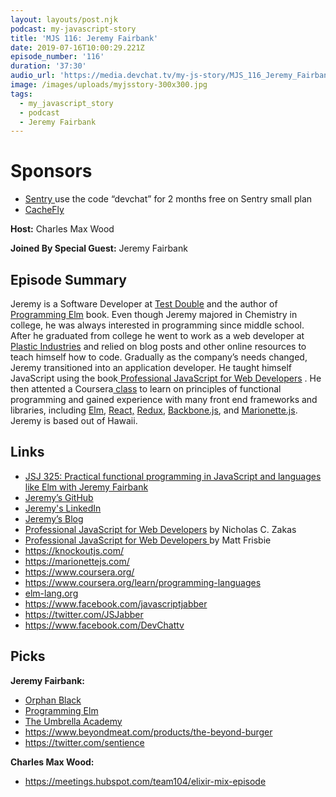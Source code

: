 ```yaml
---
layout: layouts/post.njk
podcast: my-javascript-story
title: 'MJS 116: Jeremy Fairbank'
date: 2019-07-16T10:00:29.221Z
episode_number: '116'
duration: '37:30'
audio_url: 'https://media.devchat.tv/my-js-story/MJS_116_Jeremy_Fairbank.mp3'
image: /images/uploads/myjsstory-300x300.jpg
tags:
  - my_javascript_story
  - podcast
  - Jeremy Fairbank
---
```

# Sponsors

* [Sentry ](https://sentry.io/welcome/) use the code “devchat” for 2 months free on Sentry small plan
* [CacheFly](https://www.cachefly.com)

**Host:** Charles Max Wood

**Joined By Special Guest:** Jeremy Fairbank

## **Episode Summary**

Jeremy is a Software Developer at [Test Double](https://testdouble.com) and the author of [Programming Elm](https://pragprog.com/book/jfelm/programming-elm) book. Even though Jeremy majored in Chemistry in college, he was always interested in programming since middle school. After he graduated from college he went to work as a web developer at [Plastic Industries](https://www.linkedin.com/company/plastic-industries/) and relied on blog posts and other online resources to teach himself how to code. Gradually as the company’s needs changed, Jeremy transitioned into an application developer. He taught himself JavaScript using the book[ Professional JavaScript for Web Developers](https://www.amazon.com/Professional-JavaScript-Developers-Nicholas-Zakas/dp/1118026691) . He then attented a Coursera[ class](https://www.coursera.org/learn/programming-languages) to learn on principles of functional programming and gained experience with many front end frameworks and libraries, including [Elm](elm-lang.org), [React,](https://reactjs.org) [Redux](https://redux.js.org), [Backbone.js](backbonejs.org/), and [Marionette.js](https://marionettejs.com/). Jeremy is based out of Hawaii. 



## **Links**

* [JSJ 325: Practical functional programming in JavaScript and languages like Elm with Jeremy Fairbank](https://devchat.tv/js-jabber/jsj-325-practical-functional-programming-in-javascript-and-languages-like-elm-with-jeremy-fairbank/)
* [Jeremy’s GitHub](https://github.com/jfairbank)
* [Jeremy's LinkedIn](https://www.linkedin.com/in/jfairbank/)
* [Jeremy’s Blog](https://blog.jeremyfairbank.com/)
* [Professional JavaScript for Web Developers](https://www.amazon.com/Professional-JavaScript-Developers-Nicholas-Zakas/dp/1118026691) by Nicholas C. Zakas
* [Professional JavaScript for Web Developers ](https://www.amazon.com/Professional-JavaScript-Developers-Matt-Frisbie/dp/1119366445/ref=as_li_ss_tl?ie=UTF8&linkCode=sl1&tag=devchattv-20&linkId=097c7fa039be3ccb023e50c06abbb6b5&language=en_US)by Matt Frisbie
* <https://knockoutjs.com/>
* <https://marionettejs.com/>
* <https://www.coursera.org/>
* <https://www.coursera.org/learn/programming-languages>
* [elm-lang.org](elm-lang.org)
* <https://www.facebook.com/javascriptjabber>
* <https://twitter.com/JSJabber>
* <https://www.facebook.com/DevChattv>

## Picks

**Jeremy Fairbank:**

* [Orphan Black](https://www.amazon.com/gp/video/detail/B074QXP758/ref=atv_dl_rdr)
* [Programming Elm](https://pragprog.com/book/jfelm/programming-elm)
* [The Umbrella Academy](https://www.netflix.com/title/80186864)
* https://www.beyondmeat.com/products/the-beyond-burger
* https://twitter.com/sentience

**Charles Max Wood:**

* https://meetings.hubspot.com/team104/elixir-mix-episode
